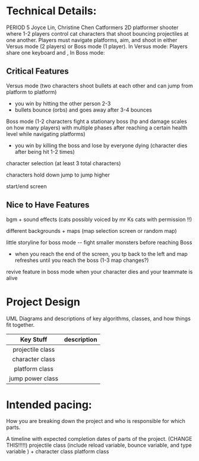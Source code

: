 # Technical Details:

PERIOD 5
Joyce Lin, Christine Chen
Catformers
2D platformer shooter where 1-2 players control cat characters that shoot bouncing projectiles at one another. Players must navigate platforms, aim, and shoot in either Versus mode (2 players) or Boss mode (1 player). In Versus mode: Players share one keyboard and , In Boss mode:

## Critical Features
Versus mode (two characters shoot bullets at each other and can jump from platform to platform)
- you win by hitting the other person 2-3
- bullets bounce (orbs) and goes away after 3-4 bounces

Boss mode (1-2 characters fight a stationary boss (hp and damage scales on how many players) with multiple phases after reaching a certain health level while navigating platforms)
- you win by killing the boss and lose by everyone dying (character dies after being hit 1-2 times)

character selection (at least 3 total characters)

characters hold down jump to jump higher

start/end screen

## Nice to Have Features
bgm + sound effects (cats possibly voiced by mr Ks cats with permission !!)

different backgrounds + maps (map selection screen or random map)

little storyline for boss mode -- fight smaller monsters before reaching Boss
- when you reach the end of the screen, you tp back to the left and map refreshes until you reach the boss (1-3 map changes?)

revive feature in boss mode when your character dies and your teammate is alive


# Project Design

UML Diagrams and descriptions of key algorithms, classes, and how things fit together.

|  Key Stuff           |  description  |
| :-------------: | :-------: |
|  projectile class     |        |
|  character class     |          |
|  platform class     |         |
|  jump power class     |         |



# Intended pacing:

How you are breaking down the project and who is responsible for which parts.

A timeline with expected completion dates of parts of the project. (CHANGE THIS!!!!!)
projectile class (include reload variable, bounce variable, and type variable ) + character class
platform class
